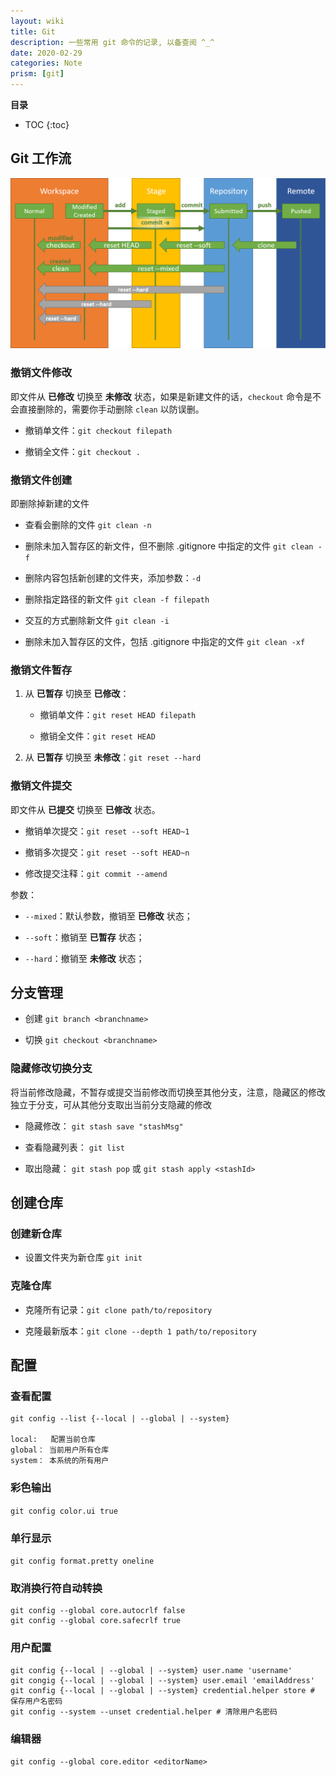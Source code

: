 ```yaml
---
layout: wiki
title: Git
description: 一些常用 git 命令的记录, 以备查阅 ^_^
date: 2020-02-29
categories: Note
prism: [git]
---
```


**目录**

* TOC
{:toc}

## Git 工作流

![git flow](/images/wiki/git-flow.png "git 工作流")

### 撤销文件修改

即文件从 **已修改** 切换至 **未修改** 状态，如果是新建文件的话，`checkout` 命令是不会直接删除的，需要你手动删除 `clean` 以防误删。

* 撤销单文件：`git checkout filepath`

* 撤销全文件：`git checkout .`

### 撤销文件创建

即删除掉新建的文件

* 查看会删除的文件 `git clean -n`

* 删除未加入暂存区的新文件，但不删除 .gitignore 中指定的文件 `git clean -f`

* 删除内容包括新创建的文件夹，添加参数：`-d`

* 删除指定路径的新文件 `git clean -f filepath`

* 交互的方式删除新文件 `git clean -i`

* 删除未加入暂存区的文件，包括 .gitignore 中指定的文件 `git clean -xf`

### 撤销文件暂存

1. 从 **已暂存** 切换至 **已修改**：

    * 撤销单文件：`git reset HEAD filepath`

    * 撤销全文件：`git reset HEAD`

2. 从 **已暂存** 切换至 **未修改**：`git reset --hard`

### 撤销文件提交

即文件从 **已提交** 切换至 **已修改** 状态。

* 撤销单次提交：`git reset --soft HEAD~1`

* 撤销多次提交：`git reset --soft HEAD~n`

* 修改提交注释：`git commit --amend`

参数：

* `--mixed`：默认参数，撤销至 **已修改** 状态；

* `--soft`：撤销至 **已暂存** 状态；

* `--hard`：撤销至 **未修改** 状态；

## 分支管理

* 创建 `git branch <branchname>`

* 切换 `git checkout <branchname>`

### 隐藏修改切换分支

将当前修改隐藏，不暂存或提交当前修改而切换至其他分支，注意，隐藏区的修改独立于分支，可从其他分支取出当前分支隐藏的修改

* 隐藏修改： `git stash save "stashMsg"`

* 查看隐藏列表： `git list`

* 取出隐藏： `git stash pop` 或 `git stash apply <stashId>`

## 创建仓库

### 创建新仓库

* 设置文件夹为新仓库 `git init`

### 克隆仓库

* 克隆所有记录：`git clone path/to/repository`

* 克隆最新版本：`git clone --depth 1 path/to/repository`

## 配置

### 查看配置

```git
git config --list {--local | --global | --system}

local:   配置当前仓库
global： 当前用户所有仓库
system： 本系统的所有用户
```

### 彩色输出

`git config color.ui true`

### 单行显示

`git config format.pretty oneline`

### 取消换行符自动转换

```git
git config --global core.autocrlf false
git config --global core.safecrlf true
```

### 用户配置

```git
git config {--local | --global | --system} user.name 'username'
git congig {--local | --global | --system} user.email 'emailAddress'
git config {--local | --global | --system} credential.helper store # 保存用户名密码
git config --system --unset credential.helper # 清除用户名密码
```

### 编辑器

`git config --global core.editor <editorName>`
